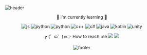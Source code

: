 ### 



### 


![header](https://capsule-render.vercel.app/api?type=waving&color=A3DCBE&height=300&section=header&text=✨%20Welcome✨&fontSize=90)




<div align="center">
  


<div align="center">



 🩵 I’m currently learning 🩵
  
![js](https://img.shields.io/badge/JavaScript-F7DF1E?style=for-the-badge&logo=JavaScript&logoColor=white) 
![python](https://img.shields.io/badge/Python-3776AB?style=for-the-badge&logo=python&logoColor=white) 
![python](https://img.shields.io/badge/C-00599C?style=for-the-badge&logo=c&logoColor=white) 
![c++](https://img.shields.io/badge/C%2B%2B-00599C?style=for-the-badge&logo=c%2B%2B&logoColor=white)
![c#](https://img.shields.io/badge/C%23-239120?style=for-the-badge&logo=c-sharp&logoColor=white)
![java](https://img.shields.io/badge/Java-ED8B00?style=for-the-badge&logo=openjdk&logoColor=white)
![kotlin](https://img.shields.io/badge/Kotlin-0095D5?&style=for-the-badge&logo=kotlin&logoColor=white)
![unity](https://img.shields.io/badge/Unity-100000?style=for-the-badge&logo=unity&logoColor=white)

┏ (゜ω゜)=👉 How to reach me
  <a href="https://www.instagram.com/"><img src="https://img.shields.io/badge/Instagram-E4405F?style=flat-square&logo=Instagram&logoColor=white"/></a>
    <a href="https://velog.io/@3yeo2eun7/posts/"><img src="https://img.shields.io/badge/velog-A3DCBE?style=flat-square&logo=velog&logoColor=black"/></a>

<a href="https://github-readme-stats.vercel.app/api/top-langs/?chldudms={chldudms}&theme=blue-green"/></a>

![footer](https://capsule-render.vercel.app/api?type=shark&color=A3DCBE&height=300&section=header&fontSize=90)

</div>
</div>
<!--
**chldudms/chldudms** is a ✨ _special_ ✨ repository because its `README.md` (this file) appears on your GitHub profile.

Here are some ideas to get you started:


-->
